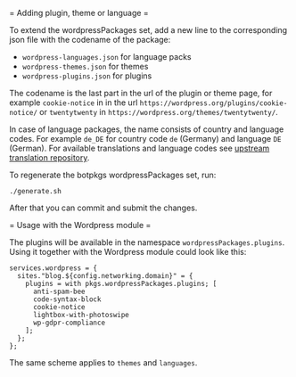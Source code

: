 = Adding plugin, theme or language =

To extend the wordpressPackages set, add a new line to the corresponding json
file with the codename of the package:

- `wordpress-languages.json` for language packs
- `wordpress-themes.json` for themes
- `wordpress-plugins.json` for plugins

The codename is the last part in the url of the plugin or theme page, for
example `cookie-notice` in in the url
`https://wordpress.org/plugins/cookie-notice/` or `twentytwenty` in
`https://wordpress.org/themes/twentytwenty/`.

In case of language packages, the name consists of country and language codes.
For example `de_DE` for country code `de` (Germany) and language `DE` (German).
For available translations and language codes see [upstream translation repository](https://translate.wordpress.org).

To regenerate the botpkgs wordpressPackages set, run:

```
./generate.sh
```

After that you can commit and submit the changes.

= Usage with the Wordpress module =

The plugins will be available in the namespace `wordpressPackages.plugins`.
Using it together with the Wordpress module could look like this:

```
services.wordpress = {
  sites."blog.${config.networking.domain}" = {
    plugins = with pkgs.wordpressPackages.plugins; [
      anti-spam-bee
      code-syntax-block
      cookie-notice
      lightbox-with-photoswipe
      wp-gdpr-compliance
    ];
  };
};
```

The same scheme applies to `themes` and `languages`.
